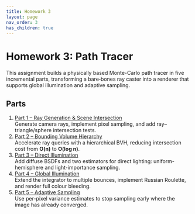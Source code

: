 ```yaml
---
title: Homework 3
layout: page
nav_order: 3
has_children: true
---
```


# Homework 3: Path Tracer

This assignment builds a physically based Monte-Carlo path tracer in five incremental parts, transforming a bare‐bones ray caster into a renderer that supports global illumination and adaptive sampling.

## Parts

1. [Part 1 – Ray Generation & Scene Intersection](part1/)  
   Generate camera rays, implement pixel sampling, and add ray–triangle/sphere intersection tests.
2. [Part 2 – Bounding Volume Hierarchy](part2/)  
   Accelerate ray queries with a hierarchical BVH, reducing intersection cost from **O(n)** to **O(log n)**.
3. [Part 3 – Direct Illumination](part3/)  
   Add diffuse BSDFs and two estimators for direct lighting: uniform-hemisphere and light-importance sampling.
4. [Part 4 – Global Illumination](part4/)  
   Extend the integrator to multiple bounces, implement Russian Roulette, and render full colour bleeding.
5. [Part 5 – Adaptive Sampling](part5/)  
   Use per-pixel variance estimates to stop sampling early where the image has already converged.
